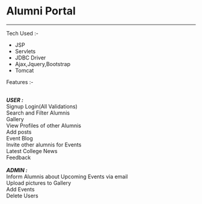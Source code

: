 <h1>Alumni Portal</h1>
<hr>
<p>Tech Used :- </p>
<ul>
  <li>JSP</li>
  <li>Servlets</li>
  <li>JDBC Driver</li>
  <li>Ajax,Jquery,Bootstrap</li>
  <li>Tomcat</li>
</ul>
<p>Features :- </p>
</br>
<i><b>USER : </b></i></br>
Signup Login(All Validations)</br>
Search and Filter Alumnis</br>
Gallery </br>
View Profiles of other Alumnis </br>
Add posts </br>
Event Blog </br>Invite other alumnis for Events
</br>Latest College News </br>
Feedback</br>
</br>
<i><b>ADMIN : </b></i></br>
Inform Alumnis about Upcoming Events via email </br>
Upload pictures to Gallery </br>
Add Events </br>
Delete Users
